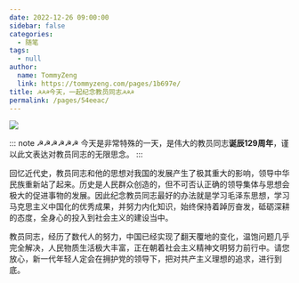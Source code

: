```yaml
---
date: 2022-12-26 09:00:00
sidebar: false
categories: 
  - 随笔
tags: 
  - null
author: 
  name: TommyZeng
  link: https://tommyzeng.com/pages/1b697e/
title: ☭☭☭今天，一起纪念教员同志☭☭☭
permalink: /pages/54eeac/
---
```


![](https://testingcf.jsdelivr.net/gh/TommyZeng777/picgo/img/202212291953805.jpg)

::: note ☭☭☭☭☭☭
今天是非常特殊的一天，是伟大的教员同志**诞辰129周年**，谨以此文表达对教员同志的无限思念。<!-- more -->
:::


回忆近代史，教员同志和他的思想对我国的发展产生了极其重大的影响，领导中华民族重新站了起来。历史是人民群众创造的，但不可否认正确的领导集体与思想会极大的促进事物的发展。因此纪念教员同志最好的办法就是学习毛泽东思想，学习马克思主义中国化的优秀成果，并努力内化知识，始终保持着踔厉奋发，砥砺深耕的态度，全身心的投入到社会主义的建设当中。

教员同志，经历了数代人的努力，中国已经实现了翻天覆地的变化，温饱问题几乎完全解决，人民物质生活极大丰富，正在朝着社会主义精神文明努力前行中。请您放心，新一代年轻人定会在拥护党的领导下，把对共产主义理想的追求，进行到底。

